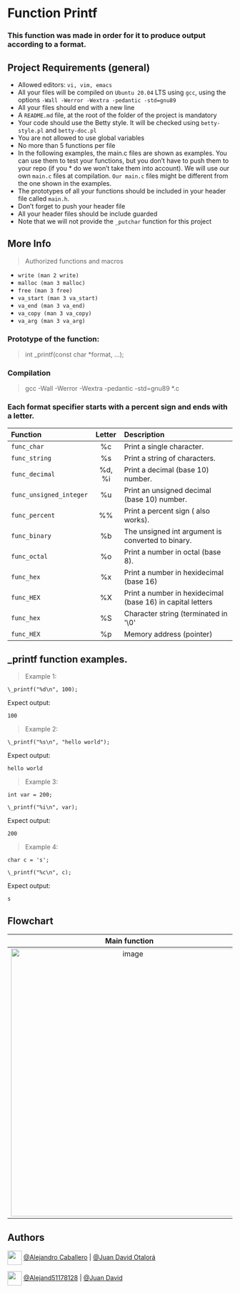 # Function Printf
### This function was made in order for it to produce output according to a format.

## Project Requirements (general)
* Allowed editors: ```vi, vim, emacs```
* All your files will be compiled on ```Ubuntu 20.04``` LTS using ```gcc```, using the options ```-Wall -Werror -Wextra -pedantic -std=gnu89```
* All your files should end with a new line
* A ```README.md``` file, at the root of the folder of the project is mandatory
* Your code should use the Betty style. It will be checked using ```betty-style.pl``` and ```betty-doc.pl```
* You are not allowed to use global variables
* No more than 5 functions per file
* In the following examples, the main.c files are shown as examples. You can use them to test your functions, but you don’t have to push them to your repo (if you * do we won’t take them into account). We will use our own ```main.c``` files at compilation. ```Our main.c``` files might be different from the one shown in the examples.
* The prototypes of all your functions should be included in your header file called ```main.h```.
* Don’t forget to push your header file
* All your header files should be include guarded
* Note that we will not provide the ```_putchar``` function for this project

## More Info

> Authorized functions and macros
* ```write (man 2 write)```
* ```malloc (man 3 malloc)```
* ```free (man 3 free)```
* ```va_start (man 3 va_start)```
* ```va_end (man 3 va_end)```
* ```va_copy (man 3 va_copy)```
* ```va_arg (man 3 va_arg)```

### Prototype of the function:

> int _printf(const char *format, ...);

### Compilation
> gcc -Wall -Werror -Wextra -pedantic -std=gnu89 *.c


### Each format specifier starts with a percent sign and ends with a letter.
 
| Function  | Letter  | Description |
| :------ |:--------------:| :---------------------|
| `func_char` | %c | Print a single character. |
| `func_string`  | %s  | Print a string of characters. |
| `func_decimal` | %d, %i   | Print a decimal (base 10) number. |
| `func_unsigned_integer` |%u  | Print an unsigned decimal (base 10) number. |
| `func_percent` | %% | Print a percent sign ( also works). |
| `func_binary` | %b | The unsigned int argument is converted to binary. |
| `func_octal` | %o | Print a number in octal (base 8). |
| `func_hex` | %x  |  Print a number in hexidecimal (base 16) |
| `func_HEX` | %X   |  Print a number in hexidecimal (base 16) in capital letters |
| `func_hex` | %S  | Character string (terminated in '\0' |
| `func_HEX` | %p   | Memory address (pointer) |

## \_printf function examples.

> Example 1:

```\_printf("%d\n", 100);```
  
  Expect output:
  
```100```
> Example 2:

```\_printf("%s\n", "hello world");```
   
   Expect output:
   
```hello world```
  
> Example 3:
 
```int var = 200;```

```\_printf("%i\n", var);```
   
   Expect output:
   
```200```
   
> Example 4:
 
```char c = 's'; ```
 
```\_printf("%c\n", c);```
 
Expect output:

```s```

## Flowchart

| Main function | Get_functions | Format_functions |
| :------: |:--------------:| :------------: |
|<img width="530" height="600" alt="image" src="https://user-images.githubusercontent.com/106556798/180509948-089ca082-856e-47ad-b16c-4d9655580ce4.png">|<img width="390" height="600" alt="image" src="https://user-images.githubusercontent.com/106556798/180506736-4234b657-ff3f-4cec-a666-afe4f3dd980b.png">|<img width="350" height="600" alt="image" src="https://user-images.githubusercontent.com/106556798/180505066-244a2448-881f-43aa-b72f-b77552c054da.png">|

## Authors

<a href = 'https://www.github.com/Crisgrva'> <img width = '32px' align= 'center' src="https://raw.githubusercontent.com/rahulbanerjee26/githubAboutMeGenerator/main/icons/github.svg"/></a> [@Alejandro Caballero](https://github.com/Caballero018) | [@Juan David Otalorá](https://github.com/otalorajuand)

<a href = 'https://www.twitter.com/crisgrvc'> <img width = '32px' align= 'center' src="https://raw.githubusercontent.com/rahulbanerjee26/githubAboutMeGenerator/main/icons/twitter.svg"/></a> [@Alejand51178128](https://twitter.com/Alejand51178128) | [@Juan David](https://twitter.com/juandotalora)

